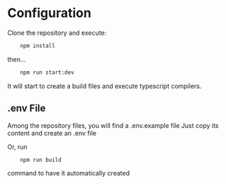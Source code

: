 # Configuration

Clone the repository and execute:

```cmd
    npm install
```

then...

```cmd
    npm run start:dev
```

It will start to create a build files and execute typescript compilers.

## .env File

Among the repository files, you will find a .env.example file
Just copy its content and create an .env file

Or, run

```cmd
    npm run build 
```

command to have it automatically created
